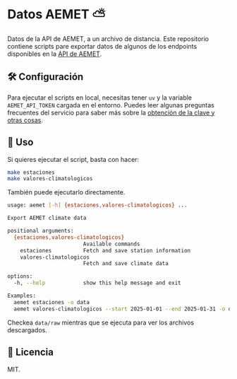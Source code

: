 # Datos AEMET ⛅

Datos de la API de AEMET, a un archivo de distancia. Este repositorio contiene scripts pare exportar datos de algunos de los endpoints disponibles en la [API de AEMET](https://opendata.aemet.es/dist/index.html).


## 🛠️ Configuración

Para ejecutar el scripts en local, necesitas tener `uv` y la variable `AEMET_API_TOKEN` cargada en el entorno. Puedes leer algunas preguntas frecuentes del servicio para saber más sobre la [obtención de la clave y otras cosas](https://opendata.aemet.es/centrodedescargas/docs/FAQs170621.pdf).

## 🚀 Uso

Si quieres ejecutar el script, basta con hacer:

```bash
make estaciones
make valores-climatologicos
```

También puede ejecutarlo directamente.

```bash
usage: aemet [-h] {estaciones,valores-climatologicos} ...

Export AEMET climate data

positional arguments:
  {estaciones,valores-climatologicos}
                        Available commands
    estaciones          Fetch and save station information
    valores-climatologicos
                        Fetch and save climate data

options:
  -h, --help            show this help message and exit

Examples:
  aemet estaciones -o data
  aemet valores-climatologicos --start 2025-01-01 --end 2025-01-31 -o data
```

Checkea `data/raw` mientras que se ejecuta para ver los archivos descargados.

## 📄 Licencia

MIT.
